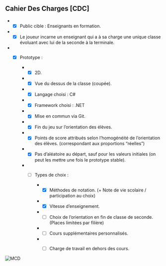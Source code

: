 ## Cahier Des Charges [CDC]

- - [x] Public cible : Enseignants en formation.
- - [x] Le joueur incarne un enseignant qui a à sa charge une unique classe évoluant avec lui de la seconde à la terminale.
- - [x] Prototype :

    - - [x] 2D.
    - - [x] Vue du dessus de la classe (coupée).
    - - [x] Langage choisi : C#
    - - [x] Framework choisi : .NET
    - - [x] Mise en commun via Git.
    - - [x] Fin du jeu sur l’orientation des élèves.
    - - [x] Points de score attribués selon l’homogénéité de l’orientation des élèves. (correspondant aux proportions “réelles”)
    - - [x] Pas d’aléatoire au départ, sauf pour les valeurs initiales (on peut les mettre une fois le prototype stable).
    - - [ ] Types de choix :

        - - [x] Méthodes de notation. (+ Note de vie scolaire / participation au choix)
        - - [x] Vitesse d’enseignement.
        - - [ ] Choix de l’orientation en fin de classe de seconde. (Places limitées par filière)
        - - [ ] Cours supplémentaires personnalisés. 
        - - [ ] Charge de travail en dehors des cours.



![MCD]()